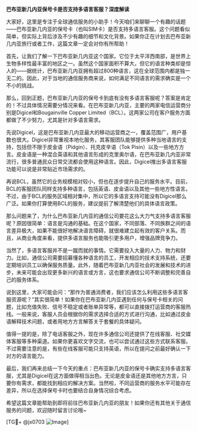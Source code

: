 **巴布亚新几内亚保号卡是否支持多语言客服？深度解读**

大家好，这里是专注于全球通信服务的小助手！今天咱们来聊聊一个有趣的话题——巴布亚新几内亚的保号卡（也叫SIM卡）是否支持多语言客服。这个问题看似简单，但实际上背后涉及不少有趣的细节和文化背景。如果你正在计划去巴布亚新几内亚旅行或者工作，这篇文章一定会对你有所帮助！

首先，让我们了解一下巴布亚新几内亚这个国家。它位于太平洋西南部，是世界上生物多样性最丰富的地区之一。虽然这个国家面积不算大，但它的语言种类却是惊人的——据统计，巴布亚新几内亚拥有超过800种语言，这在全球范围内都是独一无二的。因此，对于当地的通信服务商来说，如何满足不同语言的需求确实是一个不小的挑战。

那么，回到正题，巴布亚新几内亚的保号卡到底有没有多语言客服呢？答案是肯定的！不过具体情况需要分情况来看。在巴布亚新几内亚，主要的两家电信运营商分别是Digicel和Bougainville Copper Limited（BCL）。这两家公司在客户服务方面都做了不少努力，尤其是针对多语言需求。

先说Digicel，这是巴布亚新几内亚最大的移动运营商之一，覆盖范围广，用户基数也很大。Digicel非常重视本地化服务，其客服团队能够提供多种当地语言的支持，包括但不限于皮金语（Pidgin）、托克皮辛语（Tok Pisin）以及一些地方方言。皮金语是一种混合英语和其他语言形成的克里奥尔语，在巴布亚新几内亚非常流行，很多普通民众日常交流都会使用这种语言。因此，Digicel推出多语言客服功能可以说是非常贴近市场需求的。

再说BCL，虽然它的业务规模相对较小，但也在逐步提升自己的服务水平。目前，BCL的客服团队同样支持多种语言，包括英语、皮金语以及其他一些地方性语言。不过，由于BCL的服务区域相对集中，所以它的多语言支持可能没有Digicel那么广泛。如果你打算使用BCL的服务，建议提前了解清楚他们的具体语言政策。

那么问题来了，为什么巴布亚新几内亚的通信公司要花这么大力气支持多语言客服呢？原因很简单：语言是沟通的基础。在这个国家，不同部落、不同族群之间的语言差异极大，如果不能很好地解决语言障碍，就很难建立起有效的客户关系。而且，从商业角度来看，提供多语言服务也能吸引更多用户，增强品牌竞争力。

当然了，多语言客服并不是一蹴而就的事情。它需要投入大量的人力、物力和财力。比如，通信公司需要招募懂各种语言的员工，开发相应的技术支持系统，还要定期培训员工以确保服务质量。此外，随着巴布亚新几内亚社会的发展和技术的进步，未来可能会出现更多新兴的语言或方言，这也要求通信公司不断调整和完善自己的服务体系。

说到这里，大家可能会问：“那作为普通消费者，我们应该怎么利用这些多语言客服资源呢？”其实很简单！如果你在巴布亚新几内亚遇到任何与保号卡相关的问题，比如充值失败、信号不稳定或者账单异常等，都可以直接拨打运营商的客服热线。一般来说，客服人员会根据你的需求选择合适的方式进行沟通，比如通过皮金语解释技术问题，或者用地方方言解答关于套餐的具体疑问。

值得一提的是，除了电话客服之外，现在许多通信公司还提供了在线客服、社交媒体客服等多种渠道。如果你更喜欢文字交流，也可以尝试通过这些方式联系客服。不过需要注意的是，有些在线客服可能只支持英语，所以在提问之前最好确认一下对方的语言能力。

最后，我们再来总结一下今天的重点：巴布亚新几内亚的保号卡确实支持多语言客服，尤其是Digicel在这方面做得相当出色。无论是皮金语还是其他地方方言，只要你有需求，都能找到相应的解决方案。当然啦，不同运营商的服务水平可能存在差异，所以在选择保号卡时也要结合自身情况综合考虑。

希望这篇文章能帮助到即将前往巴布亚新几内亚的朋友！如果你还有其他关于通信服务的问题，欢迎随时留言讨论哦~

[TG💪+ @jx0703 ![Image](https://github.com/user-attachments/assets/dbca1d08-cadb-493c-b0ec-ad6f7a83f270)]